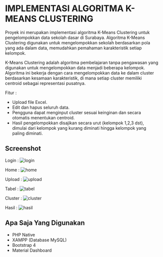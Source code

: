 # IMPLEMENTASI ALGORITMA K-MEANS CLUSTERING

Proyek ini merupakan implementasi algoritma K-Means Clustering untuk pengelompokkan data sekolah dasar di Surabaya. Algoritma K-Means Clustering digunakan untuk mengelompokkan sekolah berdasarkan pola yang ada dalam data, memudahkan pemahaman karakteristik setiap kelompok.

K-Means Clustering adalah algoritma pembelajaran tanpa pengawasan yang digunakan untuk mengelompokkan data menjadi beberapa kelompok. Algoritma ini bekerja dengan cara mengelompokkan data ke dalam cluster berdasarkan kesamaan karakteristik, di mana setiap cluster memiliki centroid sebagai representasi pusatnya.

Fitur :

- Upload file Excel.
- Edit dan hapus seluruh data.
- Pengguna dapat menginput cluster sesuai keinginan dan secara otomatis menentukan centroid.
- Hasil pengelompokkan disajikan secara urut (kelompok 1,2,3 dst), dimulai dari kelompok yang kurang diminati hingga kelompok yang paling diminati.

## Screenshot

Login :
![login](https://github.com/NCholisM/kmeanscluster/assets/57277402/a7dac479-ce1b-4f27-815e-6613ad86b2e7)

Home :
![home](https://github.com/NCholisM/kmeanscluster/assets/57277402/2ce1ba60-fbc2-4cad-b435-34022aacd938)

Upload :
![upload](https://github.com/NCholisM/kmeanscluster/assets/57277402/45b174ea-9a12-4c47-a5e5-e8510ed35f46)

Tabel :
![tabel](https://github.com/NCholisM/kmeanscluster/assets/57277402/9fa8bec1-b980-4d7b-9daa-e421c816d256)

Cluster :
![cluster](https://github.com/NCholisM/kmeanscluster/assets/57277402/b6baf1b9-c8b5-4c0f-861a-921e54e7536b)

Hasil :
![hasil](https://github.com/NCholisM/kmeanscluster/assets/57277402/9e8cbb91-140c-4962-b816-62edc81f9fc9)


## Apa Saja Yang Digunakan

-   PHP Native
-   XAMPP (Database MySQL)
-   Bootstrap 4
-   Material Dashboard
